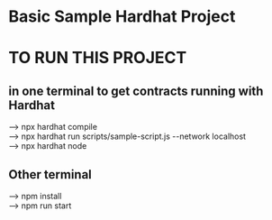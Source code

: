 # Basic Sample Hardhat Project

# TO RUN THIS PROJECT

## in one terminal to get contracts running with Hardhat
--> npx hardhat compile <br />
--> npx hardhat run scripts/sample-script.js --network localhost <br />
--> npx hardhat node <br />

## Other terminal
--> npm install <br />
--> npm run start

